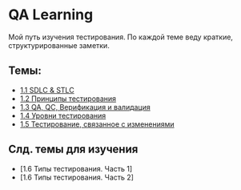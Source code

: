 # QA Learning

Мой путь изучения тестирования. По каждой теме веду краткие, структурированные заметки.

## Темы:
- [1.1 SDLC & STLC](1.1%20SDLC%20&%20STLC.md)
- [1.2 Принципы тестирования](1.2%20Принципы%20тестирования.md)
- [1.3 QA, QC, Верификация и валидация](1.3%20QA,%20QC,%20Testing.%20Верификация%20и%20валидация.md)
- [1.4 Уровни тестирования](1.4%20Уровни%20тестирования.%20Позитивные%20и%20негативные%20тесты.md)
- [1.5 Тестирование, связанное с изменениями]([url](https://github.com/ilbiliti/qa-learning/blob/main/1.5%20%D0%A2%D0%B5%D1%81%D1%82%D0%B8%D1%80%D0%BE%D0%B2%D0%B0%D0%BD%D0%B8%D0%B5%2C%20%D1%81%D0%B2%D1%8F%D0%B7%D0%B0%D0%BD%D0%BD%D0%BE%D0%B5%20%D1%81%20%D0%B8%D0%B7%D0%BC%D0%B5%D0%BD%D0%B5%D0%BD%D0%B8%D1%8F%D0%BC%D0%B8.md))
## Слд. темы для изучения 
- [1.6 Типы тестирования. Часть 1]
- [1.6 Типы тестирования. Часть 2]
